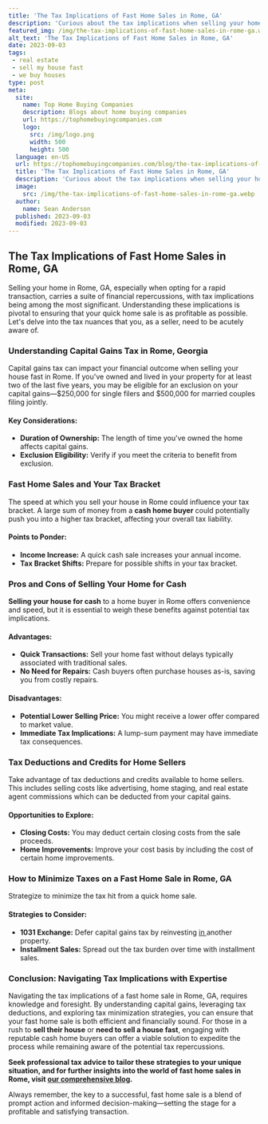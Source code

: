 ```yaml
---
title: 'The Tax Implications of Fast Home Sales in Rome, GA'
description: 'Curious about the tax implications when selling your home in Rome, GA? Discover the key factors to consider for fast home sales in this informative guide.'
featured_img: /img/the-tax-implications-of-fast-home-sales-in-rome-ga.webp
alt_text: 'The Tax Implications of Fast Home Sales in Rome, GA'
date: 2023-09-03
tags:
 - real estate
 - sell my house fast
 - we buy houses
type: post
meta:
  site:
    name: Top Home Buying Companies
    description: Blogs about home buying companies
    url: https://tophomebuyingcompanies.com
    logo:
      src: /img/logo.png
      width: 500
      height: 500
  language: en-US
  url: https://tophomebuyingcompanies.com/blog/the-tax-implications-of-fast-home-sales-in-rome-ga
  title: 'The Tax Implications of Fast Home Sales in Rome, GA'
  description: 'Curious about the tax implications when selling your home in Rome, GA? Discover the key factors to consider for fast home sales in this informative guide.'
  image:
    src: /img/the-tax-implications-of-fast-home-sales-in-rome-ga.webp
  author:
    name: Sean Anderson
  published: 2023-09-03
  modified: 2023-09-03
---
```



## The Tax Implications of Fast Home Sales in Rome, GA

Selling your home in Rome, GA, especially when opting for a rapid transaction, carries a suite of financial repercussions, with tax implications being among the most significant. Understanding these implications is pivotal to ensuring that your quick home sale is as profitable as possible. Let's delve into the tax nuances that you, as a seller, need to be acutely aware of.

### Understanding Capital Gains Tax in Rome, Georgia

Capital gains tax can impact your financial outcome when selling your house fast in Rome. If you've owned and lived in your property for at least two of the last five years, you may be eligible for an exclusion on your capital gains—$250,000 for single filers and $500,000 for married couples filing jointly.

#### **Key Considerations:**
  - **Duration of Ownership:** The length of time you've owned the home affects capital gains.
  - **Exclusion Eligibility:** Verify if you meet the criteria to benefit from exclusion.

### Fast Home Sales and Your Tax Bracket

The speed at which you sell your house in Rome could influence your tax bracket. A large sum of money from a **cash home buyer** could potentially push you into a higher tax bracket, affecting your overall tax liability.

#### **Points to Ponder:**
  - **Income Increase:** A quick cash sale increases your annual income.
  - **Tax Bracket Shifts:** Prepare for possible shifts in your tax bracket.

### Pros and Cons of Selling Your Home for Cash

**Selling your house for cash** to a home buyer in Rome offers convenience and speed, but it is essential to weigh these benefits against potential tax implications.

#### **Advantages:**
  - **Quick Transactions:** Sell your home fast without delays typically associated with traditional sales.
  - **No Need for Repairs:** Cash buyers often purchase houses as-is, saving you from costly repairs.

#### **Disadvantages:**
  - **Potential Lower Selling Price:** You might receive a lower offer compared to market value.
  - **Immediate Tax Implications:** A lump-sum payment may have immediate tax consequences.

### Tax Deductions and Credits for Home Sellers

Take advantage of tax deductions and credits available to home sellers. This includes selling costs like advertising, home staging, and real estate agent commissions which can be deducted from your capital gains.

#### **Opportunities to Explore:**
  - **Closing Costs:** You may deduct certain closing costs from the sale proceeds.
  - **Home Improvements:** Improve your cost basis by including the cost of certain home improvements.

### How to Minimize Taxes on a Fast Home Sale in Rome, GA

Strategize to minimize the tax hit from a quick home sale.

#### **Strategies to Consider:**
  - **1031 Exchange:** Defer capital gains tax by reinvesting [in  ](https://tophomebuyingcompanies.com/blog/leveraging-we-buy-houses-for-quick-relocation-in-rome-ga)another property.
  - **Installment Sales:** Spread out the tax burden over time with installment sales.

### Conclusion: Navigating Tax Implications with Expertise

Navigating the tax implications of a fast home sale in Rome, GA, requires knowledge and foresight. By understanding capital gains, leveraging tax deductions, and exploring tax minimization strategies, you can ensure that your fast home sale is both efficient and financially sound. For those in a rush to **sell their house** or **need to sell a house fast**, engaging with reputable cash home buyers can offer a viable solution to expedite the process while remaining aware of the potential tax repercussions.

**Seek professional tax advice to tailor these strategies to your unique situation, and for further insights into the world of fast home sales in Rome, visit [our comprehensive blog](https://tophomebuyingcompanies.com/blog/we-buy-houses-in-rome-ga-quick-cash-offers-for-your-property).**

Always remember, the key to a successful, fast home sale is a blend of prompt action and informed decision-making—setting the stage for a profitable and satisfying transaction.